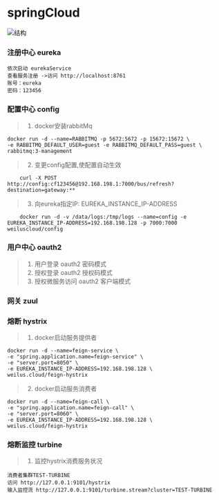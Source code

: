 # springCloud
![结构](https://github.com/weilus923/springCloud/blob/master/test.jpg)
### 注册中心 eureka

    依次启动 eurekaService
    查看服务注册 ->访问 http://localhost:8761
    账号：eureka
    密码：123456

### 配置中心 config
> 1. docker安装rabbitMq
```
docker run -d --name=RABBITMQ -p 5672:5672 -p 15672:15672 \
-e RABBITMQ_DEFAULT_USER=guest -e RABBITMQ_DEFAULT_PASS=guest \
rabbitmq:3-management
```

> 2. 变更config配置,使配置自动生效
```
    curl -X POST http://config:cf123456@192.168.198.1:7000/bus/refresh?destination=gateway:**
```

> 3. 向eureka指定IP:  EUREKA_INSTANCE_IP-ADDRESS
```
    docker run -d -v /data/logs:/tmp/logs --name=config -e EUREKA_INSTANCE_IP-ADDRESS=192.168.198.128 -p 7000:7000 weiluscloud/config
```

### 用户中心 oauth2
> 1. 用户登录          oauth2 密码模式
> 2. 授权登录          oauth2 授权码模式
> 3. 授权微服务访问     oauth2 客户端模式

### 网关 zuul

### 熔断 hystrix
> 1. docker启动服务提供者
```
docker run -d --name=feign-service \
-e "spring.application.name=feign-service" \
-e "server.port=8050" \
-e EUREKA_INSTANCE_IP-ADDRESS=192.168.198.128 \
weilus.cloud/feign-hystrix
```
> 2. docker启动服务消费者
```
docker run -d --name=feign-call \
-e "spring.application.name=feign-call" \
-e "server.port=8060" \
-e EUREKA_INSTANCE_IP-ADDRESS=192.168.198.128 \
weilus.cloud/feign-hystrix
```

### 熔断监控 turbine

> 1. 监控hystrix消费服务状况

    消费者集群TEST-TURBINE
    访问 http://127.0.0.1:9101/hystrix
    输入监控流 http://127.0.0.1:9101/turbine.stream?cluster=TEST-TURBINE
